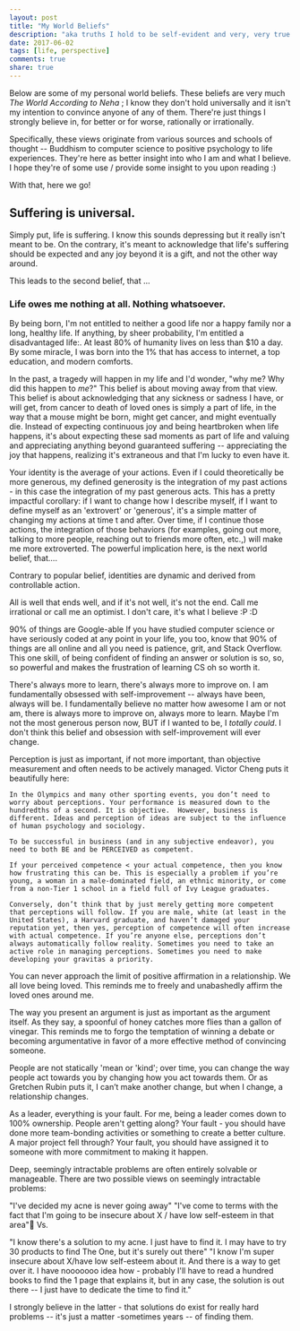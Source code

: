 ```yaml
---
layout: post
title: "My World Beliefs"
description: "aka truths I hold to be self-evident and very, very true."
date: 2017-06-02
tags: [life, perspective]
comments: true
share: true
---
```


Below are some of my personal world beliefs. These beliefs are very much *The World According to Neha* ; I know they don't hold universally and it isn't my intention to convince anyone of any of them. There're just things I strongly believe in, for better or for worse, rationally or irrationally.

Specifically, these views originate from various sources and schools of thought --  Buddhism to computer science to positive psychology to life experiences. They're here as better insight into who I am and what I believe. I hope they're of some use / provide some insight to you upon reading :) 

With that, here we go!

## Suffering is universal.
Simply put, life is suffering. I know this sounds depressing but it really isn't meant to be. On the contrary, it's meant to acknowledge that life's suffering should be expected and any joy beyond it is a gift, and not the other way around.

This leads to the second belief, that ...

### Life owes me nothing at all. Nothing whatsoever.
By being born, I'm not entitled to neither a good life nor a happy family nor a long, healthy life. If anything, by sheer probability, I'm entitled a disadvantaged life:. At least 80% of humanity lives on less than $10 a day. By some miracle, I was born into the 1% that has access to internet, a top education, and modern comforts.

In the past, a tragedy will happen in my life and I'd wonder, "why me? Why did this happen to *me*?" This belief is about moving away from that view. This belief is about acknowledging that any sickness or sadness I have, or will get, from cancer to death of loved ones is simply a part of life, in the way that a mouse might be born, might get cancer, and might eventually die. Instead of expecting continuous joy and being heartbroken when life happens, it's about expecting these sad moments as part of life and valuing and appreciating anything beyond guaranteed suffering -- appreciating the joy that happens, realizing it's extraneous and that I'm lucky to even have it.

Your identity is the average of your actions.
Even if I could theoretically be more generous, my defined generosity is the integration of my past actions - in this case the integration of my past generous acts. This has a pretty impactful corollary: if I want to change how I describe myself, if I want to define myself as an 'extrovert' or 'generous', it's a simple matter of changing my actions at time t and after. Over time, if I continue those actions, the integration of those behaviors (for examples, going out more, talking to more people, reaching out to friends more often, etc.,) will make me more extroverted. The powerful implication here, is the next world belief, that….

Contrary to popular belief, identities are dynamic and derived from controllable action.

All is well that ends well, and if it's not well, it's not the end.
Call me irrational or call me an optimist. I don't care, it's what I believe :P :D

90% of things are Google-able
If you have studied computer science or have seriously coded at any point in your life, you too, know that 90% of things are all online and all you need is patience, grit, and Stack Overflow. This one skill, of being confident of finding an answer or solution is so, so, so powerful and makes the frustration of learning CS oh so worth it.

There's always more to learn, there's always more to improve on.
I am fundamentally obsessed with self-improvement -- always have been, always will be. I fundamentally believe no matter how awesome I am or not am, there is always more to improve on, always more to learn. Maybe I'm not the most generous person now, BUT if I wanted to be, I *totally could*. I don't think this belief and obsession with self-improvement will ever change.

Perception is just as important, if not more important, than objective measurement and often needs to be actively managed. 
Victor Cheng puts it beautifully here:

	In the Olympics and many other sporting events, you don’t need to worry about perceptions. Your performance is measured down to the hundredths of a second. It is objective.  However, business is different. Ideas and perception of ideas are subject to the influence of human psychology and sociology.
	
	To be successful in business (and in any subjective endeavor), you need to both BE and be PERCEIVED as competent. 
	
	If your perceived competence < your actual competence, then you know how frustrating this can be. This is especially a problem if you’re young, a woman in a male-dominated field, an ethnic minority, or come from a non-Tier 1 school in a field full of Ivy League graduates.
	
	Conversely, don’t think that by just merely getting more competent that perceptions will follow. If you are male, white (at least in the United States), a Harvard graduate, and haven’t damaged your reputation yet, then yes, perception of competence will often increase with actual competence. If you’re anyone else, perceptions don’t always automatically follow reality. Sometimes you need to take an active role in managing perceptions. Sometimes you need to make developing your gravitas a priority.

You can never approach the limit of positive affirmation in a relationship.
We all love being loved. This reminds me to freely and unabashedly affirm the loved ones around me. 

The way you present an argument is just as important as the argument itself.
As they say, a spoonful of honey catches more flies than a gallon of vinegar. This reminds me to forgo the temptation of winning a debate or becoming argumentative in favor of a more effective method of convincing someone.

People are not statically 'mean or 'kind'; over time, you can change the way people act towards you by changing how you act towards them.
Or as Gretchen Rubin puts it, I can’t make another change, but when I change, a relationship changes.

As a leader, everything is your fault.
For me, being a leader comes down to 100% ownership. People aren't getting along? Your fault - you should have done more team-bonding activities or something to create a better culture. A major project fell through? Your fault, you should have assigned it to someone with more commitment to making it happen. 

Deep, seemingly intractable problems are often entirely solvable or manageable. 
There are two possible views on seemingly intractable problems:

"I've decided my acne is never going away"
"I've come to terms with the fact that I'm going to be insecure about X / have low self-esteem in that area"
Vs.

"I know there's a solution to my acne. I just have to find it. I may have to try 30 products to find The One, but it's surely out there"
"I know I'm super insecure about X/have low self-esteem about it. And there is a way to get over it. I have nooooooo idea how - probably I'll have to read a hundred books to find the 1 page that explains it, but in any case, the solution is out there -- I just have to dedicate the time to find it."

I strongly believe in the latter - that solutions do exist for really hard problems -- it's just a matter -sometimes years -- of finding them.
